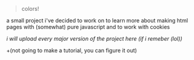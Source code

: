 > colors!


a small project i've decided to work on
to learn more about making html pages with (somewhat) pure javascript and to work with cookies

*i will upload every major version of the project here (if i remeber (lol))*

+(not going to make a tutorial, you can figure it out)



